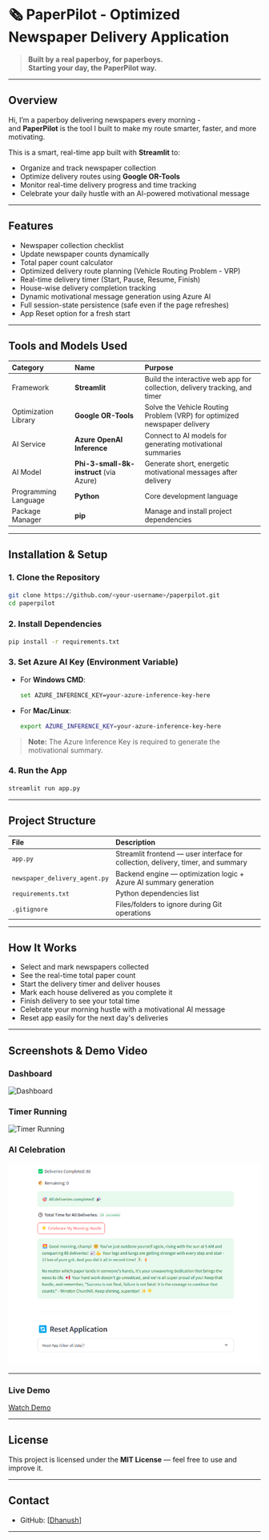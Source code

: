 # 🗞️ PaperPilot - Optimized Newspaper Delivery Application

> **Built by a real paperboy, for paperboys.**  
> **Starting your day, the PaperPilot way.**

---

## Overview
Hi, I’m a paperboy delivering newspapers every morning -  
and **PaperPilot** is the tool I built to make my route smarter, faster, and more motivating.  

This is a smart, real-time app built with **Streamlit** to:

- Organize and track newspaper collection
- Optimize delivery routes using **Google OR-Tools**
- Monitor real-time delivery progress and time tracking
- Celebrate your daily hustle with an AI-powered motivational message

---

## Features

-  Newspaper collection checklist
-  Update newspaper counts dynamically
-  Total paper count calculator
-  Optimized delivery route planning (Vehicle Routing Problem - VRP)
-  Real-time delivery timer (Start, Pause, Resume, Finish)
-  House-wise delivery completion tracking
-  Dynamic motivational message generation using Azure AI
-  Full session-state persistence (safe even if the page refreshes)
-  App Reset option for a fresh start

---

## Tools and Models Used

| Category | Name | Purpose |
|:---|:---|:---|
| Framework | **Streamlit** | Build the interactive web app for collection, delivery tracking, and timer |
| Optimization Library | **Google OR-Tools** | Solve the Vehicle Routing Problem (VRP) for optimized newspaper delivery |
| AI Service | **Azure OpenAI Inference** | Connect to AI models for generating motivational summaries |
| AI Model | **Phi-3-small-8k-instruct** (via Azure) | Generate short, energetic motivational messages after delivery |
| Programming Language | **Python** | Core development language |
| Package Manager | **pip** | Manage and install project dependencies |

---

## Installation & Setup

### 1. Clone the Repository
```bash
git clone https://github.com/<your-username>/paperpilot.git
cd paperpilot
```

### 2. Install Dependencies
```bash
pip install -r requirements.txt
```

### 3. Set Azure AI Key (Environment Variable)

- For **Windows CMD**:
  ```bash
  set AZURE_INFERENCE_KEY=your-azure-inference-key-here
  ```

- For **Mac/Linux**:
  ```bash
  export AZURE_INFERENCE_KEY=your-azure-inference-key-here
  ```

>  **Note:** The Azure Inference Key is required to generate the motivational summary.

### 4. Run the App
```bash
streamlit run app.py
```

---
## Project Structure

| File | Description |
|:---|:---|
| `app.py` | Streamlit frontend — user interface for collection, delivery, timer, and summary |
| `newspaper_delivery_agent.py` | Backend engine — optimization logic + Azure AI summary generation |
| `requirements.txt` | Python dependencies list |
| `.gitignore` | Files/folders to ignore during Git operations |

---

## How It Works

- Select and mark newspapers collected
- See the real-time total paper count
- Start the delivery timer and deliver houses
- Mark each house delivered as you complete it
- Finish delivery to see your total time
- Celebrate your morning hustle with a motivational AI message
- Reset app easily for the next day's deliveries

---

## Screenshots & Demo Video

### Dashboard
![Dashboard](assets/dashboard.png)

### Timer Running
![Timer Running](assets/timer_running.png)

### AI Celebration
![Celebrate](summary.png)

---

### Live Demo

[Watch Demo](https://drive.google.com/file/d/1yApheYAQ8gPbcOcn34s5O-QpXo0jkSJq/view?usp=sharing)

---



## License

This project is licensed under the **MIT License** — feel free to use and improve it.

---

## Contact

- GitHub: [[Dhanush](https://github.com/dhanushhhh)]

---
